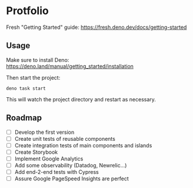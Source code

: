 # Protfolio

Fresh "Getting Started" guide: https://fresh.deno.dev/docs/getting-started

## Usage

Make sure to install Deno: https://deno.land/manual/getting_started/installation

Then start the project:

```
deno task start
```

This will watch the project directory and restart as necessary.

## Roadmap

- [ ] Develop the first version
- [ ] Create unit tests of reusable components
- [ ] Create integration tests of main components and islands
- [ ] Create Storybook
- [ ] Implement Google Analytics
- [ ] Add some observability (Datadog, Newrelic...)
- [ ] Add end-2-end tests with Cypress
- [ ] Assure Google PageSpeed Insights are perfect
